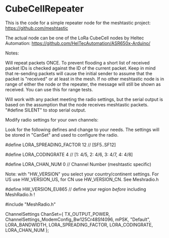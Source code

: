# CubeCellRepeater

This is the code for a simple repeater node for the meshtastic project: https://github.com/meshtastic

The actual node can be one of the LoRa CubeCell nodes by Heltec Automation: https://github.com/HelTecAutomation/ASR650x-Arduino/

Notes:

Will repeat packets ONCE. To prevent flooding a short list of received packet IDs is checked against the ID of the current packet.
Keep in mind that re-sending packets will cause the initial sender to assume that the packet is "received" or at least in the mesh.
If no other meshtastic node is in range of either the node or the repeater, the message will still be shown as received. 
You can use this for range tests.

Will work with any packet meeting the radio settings, but the serial output is based on the assumption that the node receives meshtastic packets.
"#define SILENT" to stop serial output.

Modify radio settings for your own channels:

Look for the following defines and change to your needs. The settings will be stored in "CanSet" and used to configure the radio.

#define LORA_SPREADING_FACTOR       12          // [SF5..SF12]

#define LORA_CODINGRATE             4           // [1: 4/5, 2: 4/6, 3: 4/7, 4: 4/8]

#define LORA_CHAN_NUM               0           // Channel Number (meshtastic specific)


Note: with "HW_VERSION" you select your country/continent settings. For US use HW_VERSION_US, for CN use HW_VERSION_CN. See Meshradio.h

#define HW_VERSION_EU865 // define your region _before_ including MeshRadio.h !

#include "MeshRadio.h"


ChannelSettings ChanSet={ TX_OUTPUT_POWER, ChannelSettings_ModemConfig_Bw125Cr48Sf4096, mPSK, "Default", 
                        LORA_BANDWIDTH, LORA_SPREADING_FACTOR, LORA_CODINGRATE, LORA_CHAN_NUM };
